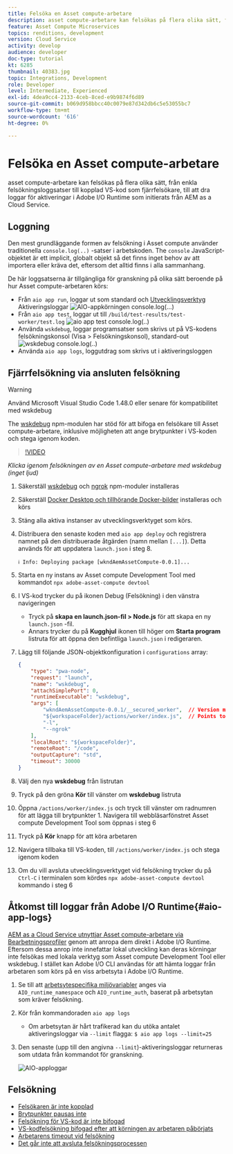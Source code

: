 ```yaml
---
title: Felsöka en Asset compute-arbetare
description: asset compute-arbetare kan felsökas på flera olika sätt, från enkla felsökningsloggsatser till kopplad VS-kod som fjärrfelsökare, till att dra loggar för aktiveringar i Adobe I/O Runtime som initierats från AEM as a Cloud Service.
feature: Asset Compute Microservices
topics: renditions, development
version: Cloud Service
activity: develop
audience: developer
doc-type: tutorial
kt: 6285
thumbnail: 40383.jpg
topic: Integrations, Development
role: Developer
level: Intermediate, Experienced
exl-id: 4dea9cc4-2133-4ceb-8ced-e9b9874f6d89
source-git-commit: b069d958bbcc40c0079e87d342db6c5e53055bc7
workflow-type: tm+mt
source-wordcount: '616'
ht-degree: 0%

---
```


# Felsöka en Asset compute-arbetare

asset compute-arbetare kan felsökas på flera olika sätt, från enkla felsökningsloggsatser till kopplad VS-kod som fjärrfelsökare, till att dra loggar för aktiveringar i Adobe I/O Runtime som initierats från AEM as a Cloud Service.

## Loggning

Den mest grundläggande formen av felsökning i Asset compute använder traditionella `console.log(..)` -satser i arbetskoden. The `console` JavaScript-objektet är ett implicit, globalt objekt så det finns inget behov av att importera eller kräva det, eftersom det alltid finns i alla sammanhang.

De här loggsatserna är tillgängliga för granskning på olika sätt beroende på hur Asset compute-arbetaren körs:

+ Från `aio app run`, loggar ut som standard och [Utvecklingsverktyg](../develop/development-tool.md) Aktiveringsloggar
   ![AIO-appkörningen console.log(...)](./assets/debug/console-log__aio-app-run.png)
+ Från `aio app test`, loggar ut till `/build/test-results/test-worker/test.log`
   ![aio app test console.log(..)](./assets/debug/console-log__aio-app-test.png)
+ Använda `wskdebug`, loggar programsatser som skrivs ut på VS-kodens felsökningskonsol (Visa > Felsökningskonsol), standard-out
   ![wskdebug console.log(..)](./assets/debug/console-log__wskdebug.png)
+ Använda `aio app logs`, loggutdrag som skrivs ut i aktiveringsloggen

## Fjärrfelsökning via ansluten felsökning

>[!WARNING]
>
>Använd Microsoft Visual Studio Code 1.48.0 eller senare för kompatibilitet med wskdebug

The [wskdebug](https://www.npmjs.com/package/@openwhisk/wskdebug) npm-modulen har stöd för att bifoga en felsökare till Asset compute-arbetare, inklusive möjligheten att ange brytpunkter i VS-koden och stega igenom koden.

>[!VIDEO](https://video.tv.adobe.com/v/40383/?quality=12&learn=on)

_Klicka igenom felsökningen av en Asset compute-arbetare med wskdebug (inget ljud)_

1. Säkerställ [wskdebug](../set-up/development-environment.md#wskdebug) och [ngrok](../set-up/development-environment.md#ngork) npm-moduler installeras
1. Säkerställ [Docker Desktop och tillhörande Docker-bilder](../set-up/development-environment.md#docker) installeras och körs
1. Stäng alla aktiva instanser av utvecklingsverktyget som körs.
1. Distribuera den senaste koden med `aio app deploy`  och registrera namnet på den distribuerade åtgärden (namn mellan `[...]`). Detta används för att uppdatera `launch.json` i steg 8.

   ```
   ℹ Info: Deploying package [wkndAemAssetCompute-0.0.1]...
   ```


1. Starta en ny instans av Asset compute Development Tool med kommandot `npx adobe-asset-compute devtool`
1. I VS-kod trycker du på ikonen Debug (Felsökning) i den vänstra navigeringen
   + Tryck på __skapa en launch.json-fil > Node.js__ för att skapa en ny `launch.json` -fil.
   + Annars trycker du på __Kugghjul__ ikonen till höger om __Starta program__ listruta för att öppna den befintliga `launch.json` i redigeraren.
1. Lägg till följande JSON-objektkonfiguration i `configurations` array:

   ```json
   {
       "type": "pwa-node",
       "request": "launch",
       "name": "wskdebug",
       "attachSimplePort": 0,
       "runtimeExecutable": "wskdebug",
       "args": [
           "wkndAemAssetCompute-0.0.1/__secured_worker",  // Version must match your Asset Compute worker's version
           "${workspaceFolder}/actions/worker/index.js",  // Points to your worker
           "-l",
           "--ngrok"
       ],
       "localRoot": "${workspaceFolder}",
       "remoteRoot": "/code",
       "outputCapture": "std",
       "timeout": 30000
   }
   ```

1. Välj den nya __wskdebug__ från listrutan
1. Tryck på den gröna __Kör__ till vänster om __wskdebug__ listruta
1. Öppna `/actions/worker/index.js` och tryck till vänster om radnumren för att lägga till brytpunkter 1. Navigera till webbläsarfönstret Asset compute Development Tool som öppnas i steg 6
1. Tryck på __Kör__ knapp för att köra arbetaren
1. Navigera tillbaka till VS-koden, till `/actions/worker/index.js` och stega igenom koden
1. Om du vill avsluta utvecklingsverktyget vid felsökning trycker du på `Ctrl-C` i terminalen som kördes `npx adobe-asset-compute devtool` kommando i steg 6

## Åtkomst till loggar från Adobe I/O Runtime{#aio-app-logs}

[AEM as a Cloud Service utnyttjar Asset compute-arbetare via Bearbetningsprofiler](../deploy/processing-profiles.md) genom att anropa dem direkt i Adobe I/O Runtime. Eftersom dessa anrop inte innefattar lokal utveckling kan deras körningar inte felsökas med lokala verktyg som Asset compute Development Tool eller wskdebug. I stället kan Adobe I/O CLI användas för att hämta loggar från arbetaren som körs på en viss arbetsyta i Adobe I/O Runtime.

1. Se till att [arbetsytespecifika miljövariabler](../deploy/runtime.md) anges via `AIO_runtime_namespace` och `AIO_runtime_auth`, baserat på arbetsytan som kräver felsökning.
1. Kör från kommandoraden `aio app logs`
   + Om arbetsytan är hårt trafikerad kan du utöka antalet aktiveringsloggar via `--limit` flagga:
      `$ aio app logs --limit=25`
1. Den senaste (upp till den angivna `--limit`)-aktiveringsloggar returneras som utdata från kommandot för granskning.

   ![AIO-apploggar](./assets/debug/aio-app-logs.png)

## Felsökning

+ [Felsökaren är inte kopplad](../troubleshooting.md#debugger-does-not-attach)
+ [Brytpunkter pausas inte](../troubleshooting.md#breakpoints-no-pausing)
+ [Felsökning för VS-kod är inte bifogad](../troubleshooting.md#vs-code-debugger-not-attached)
+ [VS-kodfelsökning bifogad efter att körningen av arbetaren påbörjats](../troubleshooting.md#vs-code-debugger-attached-after-worker-execution-began)
+ [Arbetarens timeout vid felsökning](../troubleshooting.md#worker-times-out-while-debugging)
+ [Det går inte att avsluta felsökningsprocessen](../troubleshooting.md#cannot-terminate-debugger-process)
